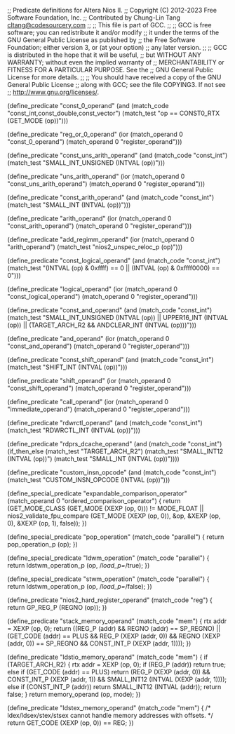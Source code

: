 ;; Predicate definitions for Altera Nios II.
;; Copyright (C) 2012-2023 Free Software Foundation, Inc.
;; Contributed by Chung-Lin Tang <cltang@codesourcery.com>
;;
;; This file is part of GCC.
;;
;; GCC is free software; you can redistribute it and/or modify
;; it under the terms of the GNU General Public License as published by
;; the Free Software Foundation; either version 3, or (at your option)
;; any later version.
;;
;; GCC is distributed in the hope that it will be useful,
;; but WITHOUT ANY WARRANTY; without even the implied warranty of
;; MERCHANTABILITY or FITNESS FOR A PARTICULAR PURPOSE.  See the
;; GNU General Public License for more details.
;;
;; You should have received a copy of the GNU General Public License
;; along with GCC; see the file COPYING3.  If not see
;; <http://www.gnu.org/licenses/>.

(define_predicate "const_0_operand"
  (and (match_code "const_int,const_double,const_vector")
       (match_test "op == CONST0_RTX (GET_MODE (op))")))

(define_predicate "reg_or_0_operand"
  (ior (match_operand 0 "const_0_operand")
       (match_operand 0 "register_operand")))

(define_predicate "const_uns_arith_operand"
  (and (match_code "const_int")
       (match_test "SMALL_INT_UNSIGNED (INTVAL (op))")))

(define_predicate "uns_arith_operand"
  (ior (match_operand 0 "const_uns_arith_operand")
       (match_operand 0 "register_operand")))

(define_predicate "const_arith_operand"
  (and (match_code "const_int")
       (match_test "SMALL_INT (INTVAL (op))")))

(define_predicate "arith_operand"
  (ior (match_operand 0 "const_arith_operand")
       (match_operand 0 "register_operand")))

(define_predicate "add_regimm_operand"
  (ior (match_operand 0 "arith_operand")
       (match_test "nios2_unspec_reloc_p (op)")))

(define_predicate "const_logical_operand"
  (and (match_code "const_int")
       (match_test "(INTVAL (op) & 0xffff) == 0
                    || (INTVAL (op) & 0xffff0000) == 0")))

(define_predicate "logical_operand"
  (ior (match_operand 0 "const_logical_operand")
       (match_operand 0 "register_operand")))

(define_predicate "const_and_operand"
  (and (match_code "const_int")
       (match_test "SMALL_INT_UNSIGNED (INTVAL (op))
                    || UPPER16_INT (INTVAL (op))
                    || (TARGET_ARCH_R2 && ANDCLEAR_INT (INTVAL (op)))")))

(define_predicate "and_operand"
  (ior (match_operand 0 "const_and_operand")
       (match_operand 0 "register_operand")))

(define_predicate "const_shift_operand"
  (and (match_code "const_int")
       (match_test "SHIFT_INT (INTVAL (op))")))

(define_predicate "shift_operand"
  (ior (match_operand 0 "const_shift_operand")
       (match_operand 0 "register_operand")))

(define_predicate "call_operand"
  (ior (match_operand 0 "immediate_operand")
       (match_operand 0 "register_operand")))

(define_predicate "rdwrctl_operand"
  (and (match_code "const_int")
       (match_test "RDWRCTL_INT (INTVAL (op))")))

(define_predicate "rdprs_dcache_operand"
  (and (match_code "const_int")
       (if_then_else (match_test "TARGET_ARCH_R2")
                     (match_test "SMALL_INT12 (INTVAL (op))")
                     (match_test "SMALL_INT (INTVAL (op))"))))

(define_predicate "custom_insn_opcode"
  (and (match_code "const_int")
       (match_test "CUSTOM_INSN_OPCODE (INTVAL (op))")))

(define_special_predicate "expandable_comparison_operator"
  (match_operand 0 "ordered_comparison_operator")
{
  return (GET_MODE_CLASS (GET_MODE (XEXP (op, 0))) != MODE_FLOAT
          || nios2_validate_fpu_compare (GET_MODE (XEXP (op, 0)), &op,
                                         &XEXP (op, 0), &XEXP (op, 1),
                                         false));
})

(define_special_predicate "pop_operation"
  (match_code "parallel")
{
  return pop_operation_p (op);
})

(define_special_predicate "ldwm_operation"
  (match_code "parallel")
{
  return ldstwm_operation_p (op, /*load_p=*/true);
})

(define_special_predicate "stwm_operation"
  (match_code "parallel")
{
  return ldstwm_operation_p (op, /*load_p=*/false);
})

(define_predicate "nios2_hard_register_operand"
  (match_code "reg")
{
  return GP_REG_P (REGNO (op));
})

(define_predicate "stack_memory_operand"
  (match_code "mem")
{
  rtx addr = XEXP (op, 0);
  return ((REG_P (addr) && REGNO (addr) == SP_REGNO)
          || (GET_CODE (addr) == PLUS
              && REG_P (XEXP (addr, 0)) && REGNO (XEXP (addr, 0)) == SP_REGNO
              && CONST_INT_P (XEXP (addr, 1))));
})

(define_predicate "ldstio_memory_operand"
  (match_code "mem")
{
  if (TARGET_ARCH_R2)
    {
      rtx addr = XEXP (op, 0);
      if (REG_P (addr))
        return true;
      else if (GET_CODE (addr) == PLUS)
        return (REG_P (XEXP (addr, 0))
                && CONST_INT_P (XEXP (addr, 1))
                && SMALL_INT12 (INTVAL (XEXP (addr, 1))));
      else if (CONST_INT_P (addr))
        return SMALL_INT12 (INTVAL (addr));
      return false;
    }
  return memory_operand (op, mode);
})

(define_predicate "ldstex_memory_operand"
  (match_code "mem")
{
  /* ldex/ldsex/stex/stsex cannot handle memory addresses with offsets.  */
  return GET_CODE (XEXP (op, 0)) == REG;
})

